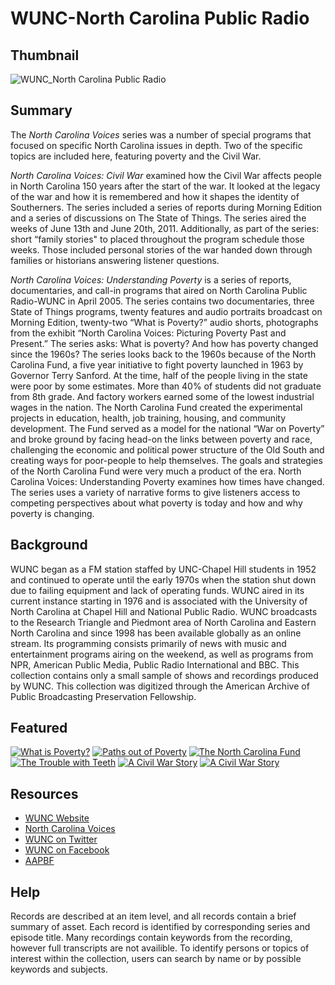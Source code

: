 # WUNC-North Carolina Public Radio 

## Thumbnail

![WUNC_North Carolina Public Radio](https://s3.amazonaws.com/americanarchive.org/special-collections/wunc-facebook.jpg "WUNC-North Carolina Public Radio")

## Summary

The <em> North Carolina Voices </em> series was a number of special programs that focused on specific North Carolina issues in depth. Two of the specific topics are included here, featuring poverty and the Civil War.

<em> North Carolina Voices: Civil War </em> examined how the Civil War affects people in North Carolina  150 years after the start of the war. It looked at the legacy of the war and how it is remembered and how it shapes the identity of Southerners. The series included a series of reports during Morning Edition and a series of discussions on The State of Things. The series aired the weeks of June 13th and June 20th, 2011. Additionally, as part of the series: short “family stories" to placed throughout the program schedule those weeks. Those included personal stories of the war handed down through families or historians answering listener questions.

<em> North Carolina Voices: Understanding Poverty </em> is a series of reports, documentaries, and call-in programs that aired on North Carolina Public Radio-WUNC in April 2005. The series contains two documentaries, three State of Things programs, twenty features and audio portraits broadcast on Morning Edition,  twenty-two “What is Poverty?” audio shorts, photographs from the exhibit “North Carolina Voices: Picturing Poverty Past and Present.” 
The series asks: What is poverty? And how has poverty changed since the 1960s? The series looks back to the 1960s because of the North Carolina Fund, a five year initiative to fight poverty launched in 1963 by Governor Terry Sanford. At the time, half of the people living in the state were poor by some estimates. More than 40% of students did not graduate from 8th grade. And factory workers earned some of the lowest industrial wages in the nation. The North Carolina Fund created the experimental projects in education, health, job training, housing, and community development. The Fund served as a model for the national “War on Poverty” and broke ground by facing head-on the links between poverty and race, challenging the economic and political power structure of the Old South and creating ways for poor-people to help themselves. The goals and strategies of the North Carolina Fund were very much a product of the era. North Carolina Voices: Understanding Poverty examines how times have changed. The series uses a variety of narrative forms to give listeners access to competing perspectives about what poverty is today and how and why poverty is changing. 


## Background

WUNC began as a FM station staffed by UNC-Chapel Hill  students in 1952 and continued to operate until the early 1970s when the station shut down due to failing equipment and lack of operating funds. WUNC aired in its current instance starting in 1976 and is associated with the University of North Carolina at Chapel Hill and National Public Radio. WUNC broadcasts to the Research Triangle and Piedmont area of North Carolina and Eastern North Carolina and since 1998 has been available globally as an online stream. Its programming consists primarily of news with music and entertainment programs airing on the weekend,  as well as programs from NPR, American Public Media, Public Radio International and BBC. This collection contains only a small sample of shows and recordings produced by WUNC. This collection was digitized through the American Archive of Public Broadcasting Preservation Fellowship.

## Featured

[![What is Poverty?](https://s3.amazonaws.com/americanarchive.org/special-collections/cpb-aacip/515-p843r0qv2f.jpg)](/catalog/cpb-aacip/515-p843r0qv2f)
[![Paths out of Poverty](https://s3.amazonaws.com/americanarchive.org/special-collections/cpb-aacip/515-901zc7sj82.jpg)](/catalog/cpb-aacip/515-901zc7sj82)
[![The North Carolina Fund](https://s3.amazonaws.com/americanarchive.org/special-collections/cpb-aacip/515-833mw29619.jpg)](/catalog/cpb-aacip/515-833mw29619)
[![The Trouble with Teeth](https://s3.amazonaws.com/americanarchive.org/special-collections/cpb-aacip/515-s17sn0234k.jpg)](/catalog/cpb-aacip/515-s17sn0234k)
[![A Civil War Story](https://s3.amazonaws.com/americanarchive.org/special-collections/cpb-aacip/515-9w08w38x4x.jpg)](/catalog/cpb-aacip/515-9w08w38x4x)
[![A Civil War Story](https://s3.amazonaws.com/americanarchive.org/special-collections/cpb-aacip/515-bv79s1mf32.jpg)](/catalog/cpb-aacip/515-bv79s1mf32)

## Resources

- [WUNC Website](http://wunc.org/)
- [North Carolina Voices](http://wunc.org/tags/north-carolina-voices#stream/0)
- [WUNC on Twitter](https://twitter.com/wunc)
- [WUNC on Facebook](https://www.facebook.com/915wunc)
- [AAPBF](https://pbpf.americanarchive.org/)

## Help

Records are described at an item level, and all records contain a brief summary of asset. Each record is identified by corresponding series and episode title. Many recordings contain keywords from the recording, however full transcripts are not availible.  To identify persons or topics of interest within the collection, users can search by name or by possible keywords and subjects. 

